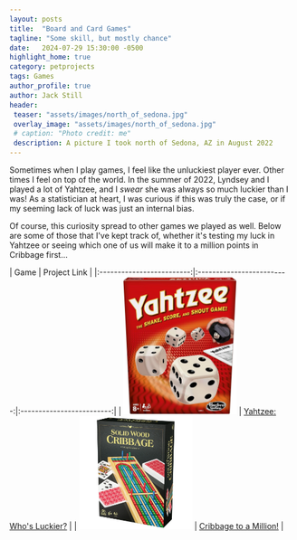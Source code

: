 ```yaml
---
layout: posts
title:  "Board and Card Games"
tagline: "Some skill, but mostly chance"
date:   2024-07-29 15:30:00 -0500
highlight_home: true
category: petprojects
tags: Games
author_profile: true
author: Jack Still
header:
 teaser: "assets/images/north_of_sedona.jpg"
 overlay_image: "assets/images/north_of_sedona.jpg"
 # caption: "Photo credit: me"
 description: A picture I took north of Sedona, AZ in August 2022
---
```


Sometimes when I play games, I feel like the unluckiest player ever. Other times I feel on top of the world. In the summer of 2022, Lyndsey and I played a lot of Yahtzee, and I *swear* she was always so much luckier than I was! As a statistician at heart, I was curious if this was truly the case, or if my seeming lack of luck was just an internal bias.

Of course, this curiosity spread to other games we played as well. Below are some of those that I've kept track of, whether it's testing my luck in Yahtzee or seeing which one of us will make it to a million points in Cribbage first... 


| Game | Project Link |
|:-------------------------:|:-------------------------:|:-------------------------:|
| <img src="/assets/images/yahtzee.jpg" width="200">  | [Yahtzee: Who's Luckier?](/games/yahtzee/yahtzee) |
| <img src="/assets/images/cribbage.jpg" width="200"> | [Cribbage to a Million!](/games/cribbage/cribbage) |


